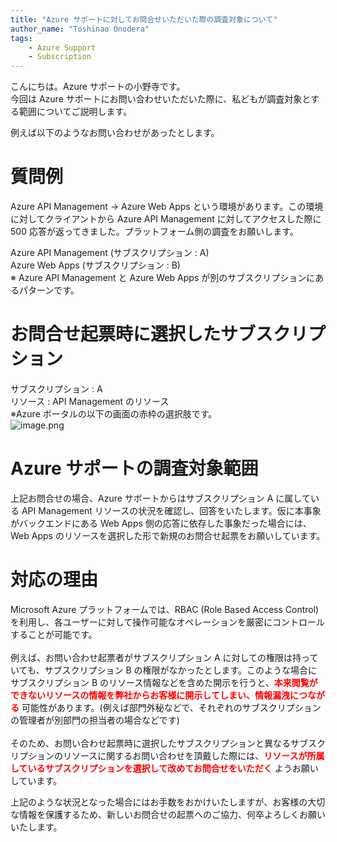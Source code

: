 ```yaml
---
title: "Azure サポートに対してお問合せいただいた際の調査対象について"
author_name: "Toshinao Onodera"
tags:
    - Azure Support
    - Subscription
---
```


こんにちは。Azure サポートの小野寺です。<br>
今回は Azure サポートにお問い合わせいただいた際に、私どもが調査対象とする範囲についてご説明します。

例えば以下のようなお問い合わせがあったとします。


# 質問例
Azure API Management -> Azure Web Apps という環境があります。この環境に対してクライアントから Azure API Management に対してアクセスした際に 500 応答が返ってきました。プラットフォーム側の調査をお願いします。

Azure API Management (サブスクリプション : A) <br>
Azure Web Apps (サブスクリプション : B) <br>
※ Azure API Management と Azure Web Apps が別のサブスクリプションにあるパターンです。

# お問合せ起票時に選択したサブスクリプション
サブスクリプション : A <br>
リソース : API Management のリソース <br>
※Azure ポータルの以下の画面の赤枠の選択肢です。 <br>
![image.png]({{site.baseurl}}/media/2021/04/2021-04-07-support-request.png)

# Azure サポートの調査対象範囲
上記お問合せの場合、Azure サポートからはサブスクリプション A に属している API Management リソースの状況を確認し、回答をいたします。仮に本事象がバックエンドにある Web Apps 側の応答に依存した事象だった場合には、Web Apps のリソースを選択した形で新規のお問合せ起票をお願いしています。

# 対応の理由
Microsoft Azure プラットフォームでは、RBAC (Role Based Access Control) を利用し、各ユーザーに対して操作可能なオペレーションを厳密にコントロールすることが可能です。 <br><br>
例えば、お問い合わせ起票者がサブスクリプション A に対しての権限は持っていても、サブスクリプション B の権限がなかったとします。このような場合にサブスクリプション B のリソース情報などを含めた開示を行うと、**<font color="red">本来閲覧ができないリソースの情報を弊社からお客様に開示してしまい、情報漏洩につながる</font>** 可能性があります。(例えば部門外秘などで、それぞれのサブスクリプションの管理者が別部門の担当者の場合などです)<br><br>
そのため、お問い合わせ起票時に選択したサブスクリプションと異なるサブスクリプションのリソースに関するお問い合わせを頂戴した際には、**<font color="red">リソースが所属しているサブスクリプションを選択して改めてお問合せをいただく</font>** ようお願いしています。

上記のような状況となった場合にはお手数をおかけいたしますが、お客様の大切な情報を保護するため、新しいお問合せの起票へのご協力、何卒よろしくお願いいたします。